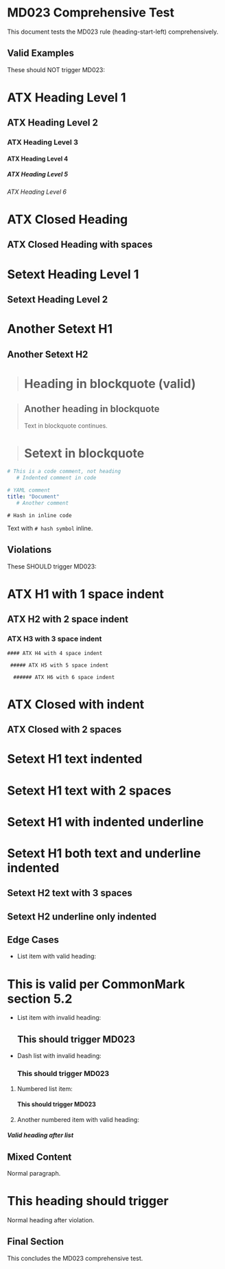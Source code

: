 # MD023 Comprehensive Test

This document tests the MD023 rule (heading-start-left) comprehensively.

## Valid Examples

These should NOT trigger MD023:

# ATX Heading Level 1

## ATX Heading Level 2

### ATX Heading Level 3

#### ATX Heading Level 4

##### ATX Heading Level 5

###### ATX Heading Level 6

# ATX Closed Heading #

## ATX Closed Heading with spaces ###

Setext Heading Level 1
======================

Setext Heading Level 2
----------------------

Another Setext H1
=================

Another Setext H2
-----------------

> # Heading in blockquote (valid)

> ## Another heading in blockquote
> Text in blockquote continues.

> Setext in blockquote
> ====================

```ruby
# This is a code comment, not heading
   # Indented comment in code
```

```yaml
# YAML comment
title: "Document"
   # Another comment
```

`# Hash in inline code`

Text with `# hash symbol` inline.

## Violations

These SHOULD trigger MD023:

 # ATX H1 with 1 space indent

  ## ATX H2 with 2 space indent

   ### ATX H3 with 3 space indent

    #### ATX H4 with 4 space indent

     ##### ATX H5 with 5 space indent

      ###### ATX H6 with 6 space indent

 # ATX Closed with indent #

  ## ATX Closed with 2 spaces ###

 Setext H1 text indented
========================

  Setext H1 text with 2 spaces  
===============================

Setext H1 with indented underline
 =================================

 Setext H1 both text and underline indented
 ==========================================

   Setext H2 text with 3 spaces
   -----------------------------

Setext H2 underline only indented
 ---------------------------------

## Edge Cases

* List item with valid heading:

# This is valid per CommonMark section 5.2

* List item with invalid heading:
  ## This should trigger MD023

- Dash list with invalid heading:
   ### This should trigger MD023

1. Numbered list item:
    #### This should trigger MD023

2. Another numbered item with valid heading:

##### Valid heading after list

## Mixed Content

Normal paragraph.

 # This heading should trigger

Normal heading after violation.

## Final Section

This concludes the MD023 comprehensive test.
